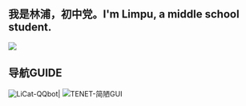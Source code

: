 ## 我是林浦，初中党。I'm Limpu, a middle school student.
![](https://api.xecades.xyz/api?img=3&date=2022-06-17&str=%5B中考%5D&quote=✨✨がんばれ!✨✨&github=Limpu403&luogu=518446&qq=3233796965)
## 导航GUIDE
![LiCat-QQbot](https://github.com/Limpu403/Limpu403/tree/main/LiCat)|
![TENET-简陋GUI](https://github.com/Limpu403/Limpu403/tree/main/TENET-GUI)
